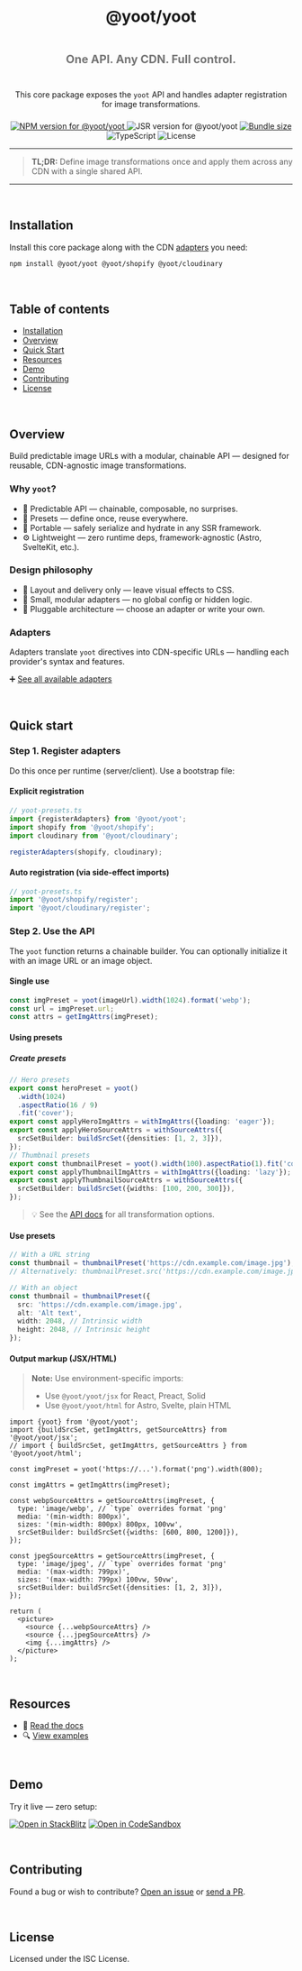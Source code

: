 <div align="center" style="display:grid;row-gap:0.5rem">

<h1>@yoot/yoot</h1>

<p style="font-size:1.25rem;opacity:0.6">
  <strong>One API. Any CDN. Full control.</strong>
</p>

<p style="max-width:60ch;margin-inline:auto">
    This core package exposes the <code>yoot</code> API and handles adapter registration for image transformations.
</p>

<div style="max-width:80ch;margin-inline:auto">
  <a href="https://npmjs.com/package/@yoot/yoot">
    <img src="https://img.shields.io/npm/v/@yoot/yoot?style=flat-square&logo=npm&logoColor=white" alt="NPM version for @yoot/yoot" />
  </a>
  <img src="https://img.shields.io/jsr/v/@yoot/yoot?style=flat-square&logo=jsr&logoColor=white" alt="JSR version for @yoot/yoot" />
  <a href="https://bundlephobia.com/result?p=@yoot/yoot">
    <img src="https://img.shields.io/bundlephobia/minzip/@yoot/yoot?style=flat-square&label=minzipped" alt="Bundle size"  />
  </a>
  <img src="https://img.shields.io/badge/TypeScript-%E2%9C%94-blue?style=flat-square&logo=typescript&logoColor=white" alt="TypeScript" />
  <img src="https://img.shields.io/npm/l/@yoot/yoot?style=flat-square" alt="License" />
</div>

</div>

---

> **TL;DR:** Define image transformations once and apply them across any CDN with a single shared API.

---

&nbsp;

## Installation

Install this core package along with the CDN [adapters](https://github.com/theisel/yoot#packages) you need:

```bash
npm install @yoot/yoot @yoot/shopify @yoot/cloudinary
```

&nbsp;

## Table of contents

- [Installation](#installation)
- [Overview](#overview)
- [Quick Start](#quick-start)
- [Resources](#resources)
- [Demo](#demo)
- [Contributing](#contributing)
- [License](#license)

&nbsp;

## Overview

Build predictable image URLs with a modular, chainable API — designed for reusable, CDN-agnostic image transformations.

### Why `yoot`?

- 🧠 Predictable API — chainable, composable, no surprises.
- 🧵 Presets — define once, reuse everywhere.
- 🔄 Portable — safely serialize and hydrate in any SSR framework.
- ⚙️ Lightweight — zero runtime deps, framework-agnostic (Astro, SvelteKit, etc.).

### Design philosophy

- 💅 Layout and delivery only — leave visual effects to CSS.
- 🧱 Small, modular adapters — no global config or hidden logic.
- 🔌 Pluggable architecture — choose an adapter or write your own.

### Adapters

Adapters translate `yoot` directives into CDN-specific URLs — handling each provider's syntax and features.

➕ [See all available adapters](https://github.com/theisel/yoot#packages)

&nbsp;

## Quick start

### Step 1. Register adapters

Do this once per runtime (server/client). Use a bootstrap file:

#### Explicit registration

```ts
// yoot-presets.ts
import {registerAdapters} from '@yoot/yoot';
import shopify from '@yoot/shopify';
import cloudinary from '@yoot/cloudinary';

registerAdapters(shopify, cloudinary);
```

#### Auto registration (via side-effect imports)

```ts
// yoot-presets.ts
import '@yoot/shopify/register';
import '@yoot/cloudinary/register';
```

### Step 2. Use the API

The `yoot` function returns a chainable builder. You can optionally initialize it with an image URL or an image object.

#### Single use

```ts
const imgPreset = yoot(imageUrl).width(1024).format('webp');
const url = imgPreset.url;
const attrs = getImgAttrs(imgPreset);
```

#### Using presets

##### Create presets

```ts
// Hero presets
export const heroPreset = yoot()
  .width(1024)
  .aspectRatio(16 / 9)
  .fit('cover');
export const applyHeroImgAttrs = withImgAttrs({loading: 'eager'});
export const applyHeroSourceAttrs = withSourceAttrs({
  srcSetBuilder: buildSrcSet({densities: [1, 2, 3]}),
});
// Thumbnail presets
export const thumbnailPreset = yoot().width(100).aspectRatio(1).fit('cover');
export const applyThumbnailImgAttrs = withImgAttrs({loading: 'lazy'});
export const applyThumbnailSourceAttrs = withSourceAttrs({
  srcSetBuilder: buildSrcSet({widths: [100, 200, 300]}),
});
```

> 💡 See the [API docs](https://github.com/theisel/yoot/tree/main/docs) for all transformation options.

#### Use presets

```ts
// With a URL string
const thumbnail = thumbnailPreset('https://cdn.example.com/image.jpg');
// Alternatively: thumbnailPreset.src('https://cdn.example.com/image.jpg');

// With an object
const thumbnail = thumbnailPreset({
  src: 'https://cdn.example.com/image.jpg',
  alt: 'Alt text',
  width: 2048, // Intrinsic width
  height: 2048, // Intrinsic height
});
```

#### Output markup (JSX/HTML)

> **Note:** Use environment-specific imports:
>
> - Use `@yoot/yoot/jsx` for React, Preact, Solid
> - Use `@yoot/yoot/html` for Astro, Svelte, plain HTML

```tsx
import {yoot} from '@yoot/yoot';
import {buildSrcSet, getImgAttrs, getSourceAttrs} from '@yoot/yoot/jsx';
// import { buildSrcSet, getImgAttrs, getSourceAttrs } from '@yoot/yoot/html';

const imgPreset = yoot('https://...').format('png').width(800);

const imgAttrs = getImgAttrs(imgPreset);

const webpSourceAttrs = getSourceAttrs(imgPreset, {
  type: 'image/webp', // `type` overrides format 'png'
  media: '(min-width: 800px)',
  sizes: '(min-width: 800px) 800px, 100vw',
  srcSetBuilder: buildSrcSet({widths: [600, 800, 1200]}),
});

const jpegSourceAttrs = getSourceAttrs(imgPreset, {
  type: 'image/jpeg', // `type` overrides format 'png'
  media: '(max-width: 799px)',
  sizes: '(max-width: 799px) 100vw, 50vw',
  srcSetBuilder: buildSrcSet({densities: [1, 2, 3]}),
});

return (
  <picture>
    <source {...webpSourceAttrs} />
    <source {...jpegSourceAttrs} />
    <img {...imgAttrs} />
  </picture>
);
```

&nbsp;

## Resources

- 📘 [Read the docs](https://github.com/theisel/yoot/tree/main/docs)
- 🔍 [View examples](https://github.com/theisel/yoot/tree/main/examples)

&nbsp;

## Demo

Try it live — zero setup:

[![Open in StackBlitz](https://developer.stackblitz.com/img/open_in_stackblitz.svg)](https://stackblitz.com/github/theisel/yoot/tree/main/demo)
[![Open in CodeSandbox](https://codesandbox.io/static/img/play-codesandbox.svg)](https://codesandbox.io/p/sandbox/github/theisel/yoot/tree/main/demo)

&nbsp;

## Contributing

Found a bug or wish to contribute? [Open an issue](https://github.com/theisel/yoot/issues) or [send a PR](https://github.com/theisel/yoot/blob/main/CONTRIBUTING.md).

&nbsp;

## License

Licensed under the ISC License.
